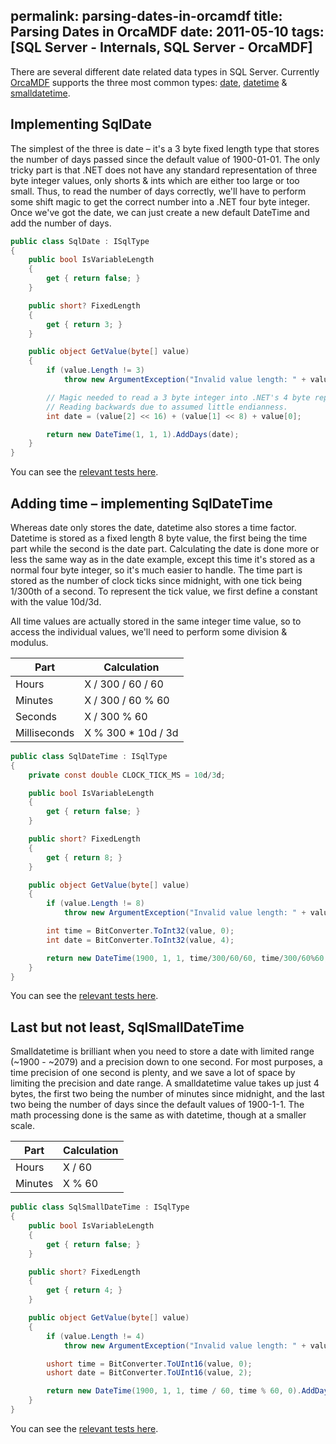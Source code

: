 permalink: parsing-dates-in-orcamdf
title: Parsing Dates in OrcaMDF
date: 2011-05-10
tags: [SQL Server - Internals, SQL Server - OrcaMDF]
---
There are several different date related data types in SQL Server. Currently [OrcaMDF](introducing-orcamdf) supports the three most common types: [date](http://msdn.microsoft.com/en-us/library/bb630352.aspx), [datetime](http://msdn.microsoft.com/en-us/library/ms187819.aspx) & [smalldatetime](http://msdn.microsoft.com/en-us/library/ms182418.aspx).

<!-- more -->

## Implementing SqlDate

The simplest of the three is date – it's a 3 byte fixed length type that stores the number of days passed since the default value of 1900-01-01. The only tricky part is that .NET does not have any standard representation of three byte integer values, only shorts & ints which are either too large or too small. Thus, to read the number of days correctly, we'll have to perform some shift magic to get the correct number into a .NET four byte integer. Once we've got the date, we can just create a new default DateTime and add the number of days.

```csharp
public class SqlDate : ISqlType
{
	public bool IsVariableLength
	{
		get { return false; }
	}

	public short? FixedLength
	{
		get { return 3; }
	}

	public object GetValue(byte[] value)
	{
		if (value.Length != 3)
			throw new ArgumentException("Invalid value length: " + value.Length);

		// Magic needed to read a 3 byte integer into .NET's 4 byte representation.
		// Reading backwards due to assumed little endianness.
		int date = (value[2] << 16) + (value[1] << 8) + value[0];

		return new DateTime(1, 1, 1).AddDays(date);
	}
}
```

You can see the [relevant tests here](https://github.com/improvedk/OrcaMDF/blob/58250bef24265900b6d94ec90be41b0647508b35/src/OrcaMDF.Core.Tests/Engine/SqlTypes/SqlDateTests.cs).

## Adding time – implementing SqlDateTime

Whereas date only stores the date, datetime also stores a time factor. Datetime is stored as a fixed length 8 byte value, the first being the time part while the second is the date part. Calculating the date is done more or less the same way as in the date example, except this time it's stored as a normal four byte integer, so it's much easier to handle. The time part is stored as the number of clock ticks since midnight, with one tick being 1/300th of a second. To represent the tick value, we first define a constant with the value 10d/3d.

All time values are actually stored in the same integer time value, so to access the individual values, we'll need to perform some division & modulus.

Part | Calculation
---- | -----------
Hours | X / 300 / 60 / 60
Minutes | X / 300 / 60 % 60
Seconds | X / 300 % 60
Milliseconds | X % 300 * 10d / 3d

```csharp
public class SqlDateTime : ISqlType
{
	private const double CLOCK_TICK_MS = 10d/3d;

	public bool IsVariableLength
	{
		get { return false; }
	}

	public short? FixedLength
	{
		get { return 8; }
	}

	public object GetValue(byte[] value)
	{
		if (value.Length != 8)
			throw new ArgumentException("Invalid value length: " + value.Length);

		int time = BitConverter.ToInt32(value, 0);
		int date = BitConverter.ToInt32(value, 4);

		return new DateTime(1900, 1, 1, time/300/60/60, time/300/60%60, time/300%60, (int)Math.Round(time%300*CLOCK_TICK_MS)).AddDays(date);
	}
}
```

You can see the [relevant tests here](https://github.com/improvedk/OrcaMDF/blob/58250bef24265900b6d94ec90be41b0647508b35/src/OrcaMDF.Core.Tests/Engine/SqlTypes/SqlDateTimeTests.cs).

## Last but not least, SqlSmallDateTime

Smalldatetime is brilliant when you need to store a date with limited range (~1900 - ~2079) and a precision down to one second. For most purposes, a time precision of one second is plenty, and we save a lot of space by limiting the precision and date range. A smalldatetime value takes up just 4 bytes, the first two being the number of minutes since midnight, and the last two being the number of days since the default values of 1900-1-1. The math processing done is the same as with datetime, though at a smaller scale.

Part    | Calculation
----    | -----------
Hours   | X / 60
Minutes | X % 60

```csharp
public class SqlSmallDateTime : ISqlType
{
	public bool IsVariableLength
	{
		get { return false; }
	}

	public short? FixedLength
	{
		get { return 4; }
	}

	public object GetValue(byte[] value)
	{
		if (value.Length != 4)
			throw new ArgumentException("Invalid value length: " + value.Length);

		ushort time = BitConverter.ToUInt16(value, 0);
		ushort date = BitConverter.ToUInt16(value, 2);

		return new DateTime(1900, 1, 1, time / 60, time % 60, 0).AddDays(date);
	}
}
```

You can see the [relevant tests here](https://github.com/improvedk/OrcaMDF/blob/58250bef24265900b6d94ec90be41b0647508b35/src/OrcaMDF.Core.Tests/Engine/SqlTypes/SqlSmallDateTimeTests.cs).
